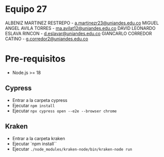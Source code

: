 # Equipo 27

ALBENIZ MARTINEZ RESTREPO - a.martinezr23@uniandes.edu.co
MIGUEL ANGEL AVILA TORRES - ma.avilat12@uniandes.edu.co
DAVID LEONARDO ESLAVA RINCON - d.eslavar@uniandes.edu.co
GIANCARLO CORREDOR CATINO - g.corredor2@uniandes.edu.co

# Pre-requisitos
- Node.js >= 18

## Cypress

- Entrar a la carpeta cypress
- Ejecutar `npm install`
- Ejecutar `npx cypress open --e2e --browser chrome`

## Kraken

- Entrar a la carpeta kraken
- Ejecutar `npm install``
- Ejecutar `./node_modules/kraken-node/bin/kraken-node run`


